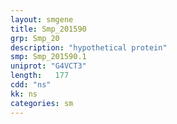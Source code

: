 ```yaml
---
layout: smgene
title: Smp_201590
grp: Smp_20
description: "hypothetical protein"
smp: Smp_201590.1
uniprot: "G4VCT3"
length:   177
cdd: "ns"
kk: ns
categories: sm
---
```

